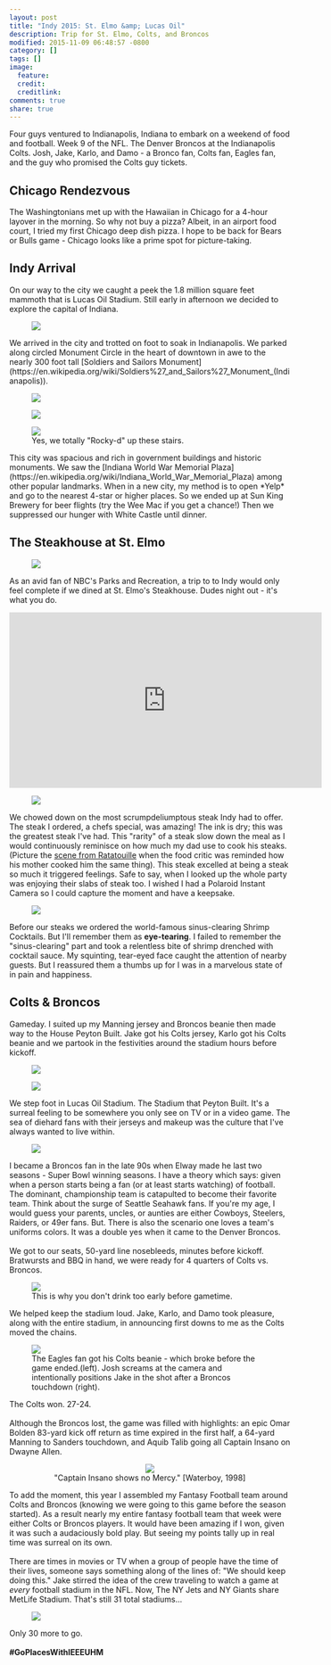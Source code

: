 ```yaml
---
layout: post
title: "Indy 2015: St. Elmo &amp; Lucas Oil"
description: Trip for St. Elmo, Colts, and Broncos
modified: 2015-11-09 06:48:57 -0800
category: []
tags: []
image:
  feature: 
  credit: 
  creditlink: 
comments: true
share: true
---
```


Four guys ventured to Indianapolis, Indiana to embark on a weekend of food and football. Week 9 of the NFL. The Denver Broncos at the Indianapolis Colts. Josh, Jake, Karlo, and Damo - a Bronco fan, Colts fan, Eagles fan, and the guy who promised the Colts guy tickets.

## Chicago Rendezvous
The Washingtonians met up with the Hawaiian in Chicago for a 4-hour layover in the morning. So why not buy a pizza? Albeit, in an airport food court, I tried my first Chicago deep dish pizza. I hope to be back for Bears or Bulls game - Chicago looks like a prime spot for picture-taking.


## Indy Arrival
On our way to the city we caught a peek the 1.8 million square feet mammoth that is Lucas Oil Stadium. Still early in afternoon we decided to explore the capital of Indiana. 
<figure>
	<img src="/images/indy-2015/lucasoil-1.png">
</figure>
We arrived in the city and trotted on foot to soak in Indianapolis. We parked along circled Monument Circle in the heart of downtown in awe to the nearly 300 foot tall [Soldiers and Sailors Monument](https://en.wikipedia.org/wiki/Soldiers%27_and_Sailors%27_Monument_(Indianapolis)). 

<figure>
	<img src="/images/indy-2015/monumentcircle-2.png">
</figure>
<figure>
	<img src="/images/indy-2015/monumentcircle-3.png">
</figure>
<figure>
	<img src="/images/indy-2015/indianawarmemorial-1.png">
	<figcaption>Yes, we totally "Rocky-d" up these stairs.</figcaption>
</figure>
This city was spacious and rich in government buildings and historic monuments. We saw the [Indiana World War Memorial Plaza](https://en.wikipedia.org/wiki/Indiana_World_War_Memorial_Plaza) among other popular landmarks. When in a new city, my method is to open *Yelp* and go to the nearest 4-star or higher places. So we ended up at Sun King Brewery for beer flights (try the Wee Mac if you get a chance!) Then we suppressed our hunger with White Castle until dinner.


## The Steakhouse at St. Elmo

<figure>
	<img src="/images/indy-2015/stelmos-0.png">
</figure>

As an avid fan of NBC's Parks and Recreation, a trip to to Indy would only feel complete if we dined at St. Elmo's Steakhouse. Dudes night out - it's what you do.

<iframe width="560" height="315" src="https://www.youtube.com/embed/8Ds2bwPAuP0" frameborder="0" allowfullscreen></iframe>
<br>

<figure>
	<img src="/images/indy-2015/stelmos-1.png">
</figure>

We chowed down on the most scrumpdeliumptous steak Indy had to offer. The steak I ordered, a chefs special, was amazing! The ink is dry; this was the greatest steak I've had. This "rarity" of a steak slow down the meal as I would continuously reminisce on how much my dad use to cook his steaks. (Picture the [scene from Ratatouille](https://www.youtube.com/watch?v=3YG4h5GbTqU) when the food critic was reminded how his mother cooked him the same thing). This steak excelled at being a steak so much it triggered feelings. Safe to say, when I looked up the whole party was enjoying their slabs of steak too. I wished I had a Polaroid Instant Camera so I could capture the moment and have a keepsake.

<figure>
	<img src="/images/indy-2015/stelmos-2.png">
</figure>

Before our steaks we ordered the world-famous sinus-clearing Shrimp Cocktails. But I'll remember them as **eye-tearing**. I failed to remember the "sinus-clearing" part and took a relentless bite of shrimp drenched with cocktail sauce. My squinting, tear-eyed face caught the attention of nearby guests. But I reassured them a thumbs up for I was in a marvelous state of in pain and happiness. 

## Colts & Broncos

Gameday. I suited up my Manning jersey and Broncos beanie then made way to the House Peyton Built. Jake got his Colts jersey, Karlo got his Colts beanie and we partook in the festivities around the stadium hours before kickoff.
<figure>
	<img src="/images/indy-2015/lucasoil-2.png">
</figure>

<figure>
	<img src="/images/indy-2015/lucasoil-4.png">
</figure>

We step foot in Lucas Oil Stadium. The Stadium that Peyton Built. It's a surreal feeling to be somewhere you only see on TV or in a video game. The sea of diehard fans with their jerseys and makeup was the culture that I've always wanted to live within.
<figure>
	<img src="/images/indy-2015/lucasoil-5.png">
</figure>
I became a Broncos fan in the late 90s when Elway made he last two seasons - Super Bowl winning seasons. I have a theory which says: given when a person starts being a fan (or at least starts watching) of football. The dominant, championship team is catapulted to become their favorite team. Think about the surge of Seattle Seahawk fans. If you're my age, I would guess your parents, uncles, or aunties are either Cowboys, Steelers, Raiders, or 49er fans. But. There is also the scenario one loves a team's uniforms colors. It was a double yes when it came to the Denver Broncos. 
<br><br>
We got to our seats, 50-yard line nosebleeds, minutes before kickoff. Bratwursts and BBQ in hand, we were ready for 4 quarters of Colts vs. Broncos.

<figure>
	<img src="/images/indy-2015/lucasoil-6.png">
	<figcaption>This is why you don't drink too early before gametime.</figcaption>
</figure>
We helped keep the stadium loud. Jake, Karlo, and Damo took pleasure, along with the entire stadium, in announcing first downs to me as the Colts moved the chains.
<figure>
	<img src="/images/indy-2015/lucasoil-10.png">
	<figcaption>The Eagles fan got his Colts beanie - which broke before the game ended.(left). Josh screams at the camera and intentionally positions Jake in the shot after a Broncos touchdown (right).</figcaption>
</figure>

The Colts won. 27-24. <br><br>
Although the Broncos lost, the game was filled with highlights: an epic Omar Bolden 83-yard kick off return as time expired in the first half, a 64-yard Manning to Sanders touchdown, and Aquib Talib going all Captain Insano on Dwayne Allen.
<figure><center> 
	<img src="http://www.radass.com/wp-content/uploads/2015/11/Aqib-Talib-pokes-Dwayne-Allen-in-the-Eye2.gif">
	<figcaption>"Captain Insano shows no Mercy." [Waterboy, 1998]</figcaption>
</center>
</figure>


To add the moment, this year I assembled my Fantasy Football team around Colts and Broncos (knowing we were going to this game before the season started). As a result nearly my entire fantasy football team that week were either Colts or Broncos players. It would have been amazing if I won, given it was such a audaciously bold play. But seeing my points tally up in real time was surreal on its own. 
<br><br>
There are times in movies or TV when a group of people have the time of their lives, someone says something along of the lines of: "We should keep doing this." Jake stirred the idea of the crew traveling to watch a game at *every* football stadium in the NFL. Now, The NY Jets and NY Giants share MetLife Stadium. That's still 31 total stadiums...

<figure>
	<img src="/images/indy-2015/lucasoil-9.png">
</figure>

Only 30 more to go.
<br><br>
**#GoPlacesWithIEEEUHM**
